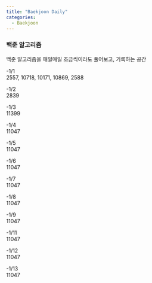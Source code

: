 ```yaml
---
title: "Baekjoon Daily"
categories:
  - Baekjoon
---
```


### 백준 알고리즘
백준 알고리즘을 매일매일 조금씩이라도 풀어보고, 기록하는 공간  

-1/1  
2557, 10718, 10171, 10869, 2588  

-1/2  
2839

-1/3  
11399

-1/4  
11047

-1/5  
11047

-1/6  
11047

-1/7  
11047

-1/8  
11047

-1/9  
11047

-1/11  
11047

-1/12  
11047

-1/13  
11047
